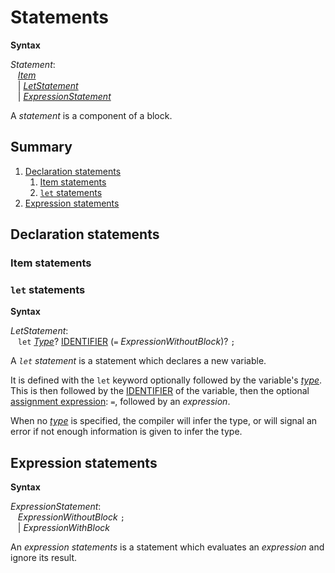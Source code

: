 # Statements

<div style="background-color: rgba(255, 255, 255, 0.15);">
<strong>Syntax</strong>

*Statement*: <br />
 &nbsp;&nbsp; [*Item*](../items/items.md) <br />
 &nbsp;&nbsp; | [*LetStatement*](#let-statements) <br />
 &nbsp;&nbsp; | [*ExpressionStatement*](#expression-statements)
</div>

A *statement* is a component of a block.

## Summary

1. [Declaration statements](#declaration-statements)
    1. [Item statements](#item-statements)
    2. [`let` statements](#`let`-statements)
2. [Expression statements](#expression-statements)

## Declaration statements

### Item statements

### `let` statements

<div style="background-color: rgba(255, 255, 255, 0.15);">
<strong>Syntax</strong>

*LetStatement*: <br />
 &nbsp;&nbsp; `let` [*Type*](../types.md)? [IDENTIFIER](../lexical_structure/identifiers.md) (`=` *ExpressionWithoutBlock*)? `;`
</div>

A *`let` statement* is a statement which declares a new <!--@TODO: set of variables instead--> variable.

It is defined with the `let` keyword optionally followed by the variable's [*type*](../types.md). This is then followed by the [IDENTIFIER](../lexical_structure/identifiers.md) of the variable, then the optional [assignment expression](expressions/operator_expressions.md#assignment-expression): `=`, followed by an *expression*.

When no [*type*](../types.md) is specified, the compiler will infer the type, or will signal an error if not enough information is given to infer the type.

## Expression statements

<div style="background-color: rgba(255, 255, 255, 0.15);">
<strong>Syntax</strong>

*ExpressionStatement*: <br />
 &nbsp;&nbsp; *ExpressionWithoutBlock* `;` <br />
 &nbsp;&nbsp; | *ExpressionWithBlock*
</div>

An *expression statements* is a statement which evaluates an *expression* and ignore its result.
